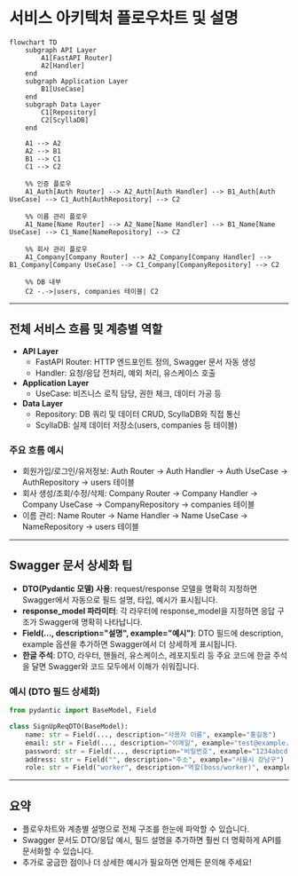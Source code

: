 # 서비스 아키텍처 플로우차트 및 설명

```mermaid
flowchart TD
    subgraph API Layer
        A1[FastAPI Router]
        A2[Handler]
    end
    subgraph Application Layer
        B1[UseCase]
    end
    subgraph Data Layer
        C1[Repository]
        C2[ScyllaDB]
    end

    A1 --> A2
    A2 --> B1
    B1 --> C1
    C1 --> C2

    %% 인증 플로우
    A1_Auth[Auth Router] --> A2_Auth[Auth Handler] --> B1_Auth[Auth UseCase] --> C1_Auth[AuthRepository] --> C2

    %% 이름 관리 플로우
    A1_Name[Name Router] --> A2_Name[Name Handler] --> B1_Name[Name UseCase] --> C1_Name[NameRepository] --> C2

    %% 회사 관리 플로우
    A1_Company[Company Router] --> A2_Company[Company Handler] --> B1_Company[Company UseCase] --> C1_Company[CompanyRepository] --> C2

    %% DB 내부
    C2 -.->|users, companies 테이블| C2
```

---

## 전체 서비스 흐름 및 계층별 역할

- **API Layer**
    - FastAPI Router: HTTP 엔드포인트 정의, Swagger 문서 자동 생성
    - Handler: 요청/응답 전처리, 예외 처리, 유스케이스 호출
- **Application Layer**
    - UseCase: 비즈니스 로직 담당, 권한 체크, 데이터 가공 등
- **Data Layer**
    - Repository: DB 쿼리 및 데이터 CRUD, ScyllaDB와 직접 통신
    - ScyllaDB: 실제 데이터 저장소(users, companies 등 테이블)

### 주요 흐름 예시
- 회원가입/로그인/유저정보: Auth Router → Auth Handler → Auth UseCase → AuthRepository → users 테이블
- 회사 생성/조회/수정/삭제: Company Router → Company Handler → Company UseCase → CompanyRepository → companies 테이블
- 이름 관리: Name Router → Name Handler → Name UseCase → NameRepository → users 테이블

---

## Swagger 문서 상세화 팁

- **DTO(Pydantic 모델) 사용**: request/response 모델을 명확히 지정하면 Swagger에서 자동으로 필드 설명, 타입, 예시가 표시됩니다.
- **response_model 파라미터**: 각 라우터에 response_model을 지정하면 응답 구조가 Swagger에 명확히 나타납니다.
- **Field(..., description="설명", example="예시")**: DTO 필드에 description, example 옵션을 추가하면 Swagger에서 더 상세하게 표시됩니다.
- **한글 주석**: DTO, 라우터, 핸들러, 유스케이스, 레포지토리 등 주요 코드에 한글 주석을 달면 Swagger와 코드 모두에서 이해가 쉬워집니다.

### 예시 (DTO 필드 상세화)
```python
from pydantic import BaseModel, Field

class SignUpReqDTO(BaseModel):
    name: str = Field(..., description="사용자 이름", example="홍길동")
    email: str = Field(..., description="이메일", example="test@example.com")
    password: str = Field(..., description="비밀번호", example="1234abcd!")
    address: str = Field("", description="주소", example="서울시 강남구")
    role: str = Field("worker", description="역할(boss/worker)", example="boss")
```

---

## 요약
- 플로우차트와 계층별 설명으로 전체 구조를 한눈에 파악할 수 있습니다.
- Swagger 문서도 DTO/응답 예시, 필드 설명을 추가하면 훨씬 더 명확하게 API를 문서화할 수 있습니다.
- 추가로 궁금한 점이나 더 상세한 예시가 필요하면 언제든 문의해 주세요! 